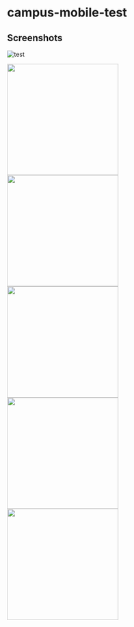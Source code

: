 # campus-mobile-test

## Screenshots
![test](https://github.com/UCSD/campus-mobile/blob/screenshots/screenshots/v5.0/ios/weather_card.png?raw=true "Weather")

<img src="https://github.com/UCSD/campus-mobile/blob/screenshots/screenshots/v5.0/ios/weather_card.png?raw=true" width="260" />			<img src="https://github.com/UCSD/campus-mobile/blob/screenshots/screenshots/v5.0/ios/weather_card.png?raw=true" width="260" />			<img src="https://github.com/UCSD/campus-mobile/blob/screenshots/screenshots/v5.0/ios/weather_card.png?raw=true" width="260" />			<img src="https://github.com/UCSD/campus-mobile/blob/screenshots/screenshots/v5.0/ios/weather_card.png?raw=true" width="260" />			<img src="https://github.com/UCSD/campus-mobile/blob/screenshots/screenshots/v5.0/ios/weather_card.png?raw=true" width="260" />


